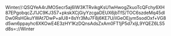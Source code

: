 Winter//:QSQYeA4rJMOSecr5aj6IW3KTRvikgKsU1wHwogZkuoTcQFchy6XH87EPgobqcZJ1JC9KJ357+pkskXCjGiyYzcgaDEUX6jbTfS/TOC6szdeMq45dlDw0RsHGkuYWAt7DwP+alU8+8sYr3Mu7F8j6KE7U/iIGeOEjym5sodOxf+VG8d5wn6ppayhc6XKOwE4E3zHY1KzDQnsAdsZxAm0FT1jP5d7xljL9YQEZ6LS5d8s=://Winter
